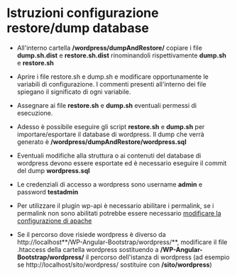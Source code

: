 Istruzioni configurazione restore/dump database
====================

- All'interno cartella **/wordpress/dumpAndRestore/** copiare i file **dump.sh.dist** e **restore.sh.dist** rinominandoli rispettivamente **dump.sh** e **restore.sh**

- Aprire i file restore.sh e dump.sh e modificare opportunamente le variabili di configurazione. I commenti presenti all'interno dei file spiegano il significato di ogni variabile.

- Assegnare ai file **restore.sh** e **dump.sh** eventuali permessi di esecuzione.

- Adesso è possibile eseguire gli script **restore.sh** e **dump.sh** per importare/esportare il database di wordpress. Il dump che verrà generato è **/wordpress/dumpAndRestore/wordpress.sql**

- Eventuali modifiche alla struttura o ai contenuti del database di wordpress devono essere esportate ed è necessario eseguire il commit del dump **wordpress.sql**

- Le credenziali di accesso a wordpress sono username **admin** e password **testadmin**

- Per utilizzare il plugin wp-api è necessario abilitare i permalink, se i permalink non sono abilitati potrebbe essere necessario [modificare la configurazione di apache](http://stackoverflow.com/questions/18740419/how-to-set-allowoverride-all)

- Se il percorso dove risiede wordpress è diverso da http://localhost**/WP-Angular-Bootstrap/wordpress/**, modificare il file .htaccess della cartella wordpress sostituendo a **/WP-Angular-Bootstrap/wordpress/** il percorso dell'istanza di wordpress (ad esempio se http://localhost/sito/wordpress/ sostituire con **/sito/wordpress**)
